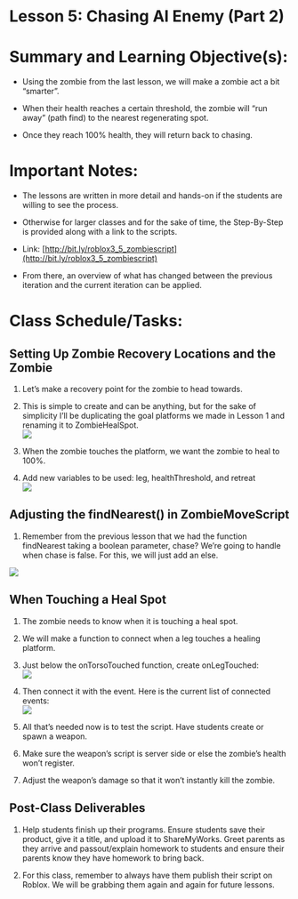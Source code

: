 
# Lesson 5: Chasing AI Enemy (Part 2)

  

  

# Summary and Learning Objective(s):

-   Using the zombie from the last lesson, we will make a zombie act a bit “smarter”.
    
-   When their health reaches a certain threshold, the zombie will “run away” (path find) to the nearest regenerating spot.
    
-   Once they reach 100% health, they will return back to chasing.
    

# Important Notes:

-   The lessons are written in more detail and hands-on if the students are willing to see the process.
    
-   Otherwise for larger classes and for the sake of time, the Step-By-Step is provided along with a link to the scripts.
    

-   Link: [http://bit.ly/roblox3_5_zombiescript](http://bit.ly/roblox3_5_zombiescript)
    

-   From there, an overview of what has changed between the previous iteration and the current iteration can be applied.
    

# Class Schedule/Tasks:

## Setting Up Zombie Recovery Locations and the Zombie

1.  Let’s make a recovery point for the zombie to head towards.
    
2.  This is simple to create and can be anything, but for the sake of simplicity I’ll be duplicating the goal platforms we made in Lesson 1 and renaming it to ZombieHealSpot.  
    ![](https://lh3.googleusercontent.com/b2HYMPDKr87EaEZhvnL25FmG_z-IATqrdNDHknl3Zmp3AIcKoRPwXNQ8J_mpZVvVFO5aT02GuwqcZ4hClGC2U9xyY_3dwWf9TGKynun6Ml4z_KdfaERtH6Lfj9NxfGfZxz5tVfhk)
    
3.  When the zombie touches the platform, we want the zombie to heal to 100%.
    
4.  Add new variables to be used: leg, healthThreshold, and retreat  
    ![](https://lh6.googleusercontent.com/dTcuk5IqSplv0_Nz9JMYUt1abZpbvOHibMcLFeNFKwhDljrMKmrFJfWbCO3GD6M_b5fnZymRZTk95rIvqn2ZcMk2ywxdBU5KSMJ3gpgcPwnzNeMEH_it4QLiTj7wgo0mxzK8zgaX)
    

## Adjusting the findNearest() in ZombieMoveScript

1.  Remember from the previous lesson that we had the function findNearest taking a boolean parameter, chase? We’re going to handle when chase is false. For this, we will just add an else.
    

![](https://lh3.googleusercontent.com/zjNZvlgKO-r8GpLpi2QxANg14rXOM0wL4RZf4x6-V3InTHx7ng3npLY4imqmZFp2HICWQiTPZKJaLRmyz3qC5egw5WiailGlA6_kgYTz7yJP9izwoZVUtfUjzyGARM7ga94AbCWH)

## When Touching a Heal Spot

1.  The zombie needs to know when it is touching a heal spot.
    
2.  We will make a function to connect when a leg touches a healing platform.
    
3.  Just below the onTorsoTouched function, create onLegTouched:  
    ![](https://lh3.googleusercontent.com/ce3i35B4lLmKYdg7vaqRZKsl8swfT3g1_MqtFrcMfrQIBmJw2KJYBZyLFrcQEmc92Sw6DbdKavu0gduzpe2xuRlIwmsozZbegvPYFgE2HJkdF4aSYp-5bD8dTR9Fxjz69fMD3zk2)
    
4.  Then connect it with the event. Here is the current list of connected events:  
    ![](https://lh4.googleusercontent.com/jsV7tNIQbmYBBGoQjbCmjPe5aSt7MRTN-cXyPytPA1o8PX7C0FdMyOyD6K9j-4Yfr2On8rOOTrhkSiU7UTowJkdaTDt3X8tDhXU_rBDSOkz8OcUJsl1ez-KIfsaa5h5bUzXvqOQu)
    
5.  All that’s needed now is to test the script. Have students create or spawn a weapon.
    
6.  Make sure the weapon’s script is server side or else the zombie’s health won’t register.
    
7.  Adjust the weapon’s damage so that it won’t instantly kill the zombie.
    

## Post-Class Deliverables

1.  Help students finish up their programs. Ensure students save their product, give it a title, and upload it to ShareMyWorks. Greet parents as they arrive and passout/explain homework to students and ensure their parents know they have homework to bring back.
    
2.  For this class, remember to always have them publish their script on Roblox. We will be grabbing them again and again for future lessons.